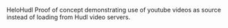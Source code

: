 HeloHudl
Proof of concept demonstrating use of youtube videos as source instead of loading from Hudl video servers.